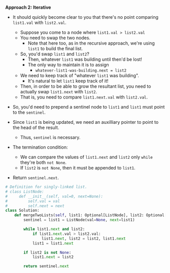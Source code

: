 **Approach 2: Iterative**
* It should quickly become clear to you that there's no point comparing `list1.val` with `list2.val`.
	* Suppose you come to a node where `list1.val > list2.val`		
	* You need to swap the two nodes.
		* Note that here too, as in the recursive approach, we're using `list1` to build the final list.
	* So, you'd swap `list1` and `list2`?
		* Then, whatever `list1` was building until then'd be lost!
		* The only way to maintain it is to assign
			* `whatever-list1-was-building.next = list2`
	* We need to keep track of "whatever `list1` was building".
		* It's natural to let `list1` keep track of it!
	* Then, in order to be able to grow the resultant list, you need to actually swap `list1.next` with `list2`.
	* That is, you need to compare `list1.next.val` with `list2.val`.

* So, you'd need to prepend a sentinel node to `list1` and `list1` must point to the `sentinel`.
* Since `list1` is being updated, we need an auxilliary pointer to point to the head of the result.
	* Thus, `sentinel` is necessary.	
* The termination condition:
	* We can compare the values of `list1.next` and `list2` only `while` they're both `not None`.
	* If `list2` is `not None`, then it must be appended to `list1`.		
* Return `sentinel.next`.
```py
# Definition for singly-linked list.
# class ListNode:
#     def __init__(self, val=0, next=None):
#         self.val = val
#         self.next = next
class Solution:
    def mergeTwoLists(self, list1: Optional[ListNode], list2: Optional[ListNode]) -> Optional[ListNode]:
        sentinel = list1 = ListNode(val=None, next=list1)

        while list1.next and list2:
            if list1.next.val > list2.val:
                list1.next, list2 = list2, list1.next
            list1 = list1.next

        if list2 is not None:
            list1.next = list2

        return sentinel.next
```
